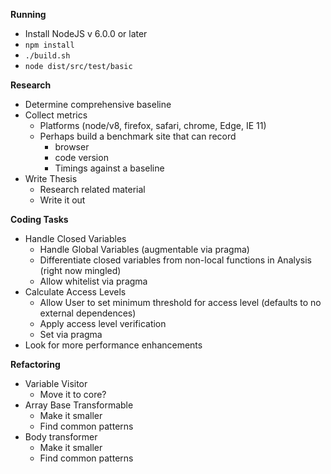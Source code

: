 **Running**

* Install NodeJS v 6.0.0 or later
* `npm install`
* `./build.sh`
* `node dist/src/test/basic`

**Research**

* Determine comprehensive baseline
* Collect metrics
    * Platforms (node/v8, firefox, safari, chrome, Edge, IE 11)
    * Perhaps build a benchmark site that can record
        * browser
        * code version
        * Timings against a baseline
* Write Thesis
    * Research related material
    * Write it out


**Coding Tasks**

* Handle Closed Variables
    * Handle Global Variables (augmentable via pragma)
    * Differentiate closed variables from non-local functions in Analysis (right now mingled)
    * Allow whitelist via pragma
* Calculate Access Levels
    * Allow User to set minimum threshold for access level (defaults to no external dependences)
    * Apply access level verification
    * Set via pragma
* Look for more performance enhancements

**Refactoring**

* Variable Visitor
    * Move it to core?
* Array Base Transformable
    * Make it smaller
    * Find common patterns
* Body transformer
    * Make it smaller
    * Find common patterns 